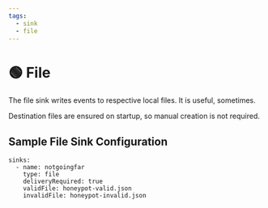 ```yaml
---
tags:
  - sink
  - file
---
```


# 🟢 File

The file sink writes events to respective local files. It is useful, sometimes.

Destination files are ensured on startup, so manual creation is not required.

## Sample File Sink Configuration

```
sinks:
  - name: notgoingfar
    type: file
    deliveryRequired: true
    validFile: honeypot-valid.json
    invalidFile: honeypot-invalid.json
```
